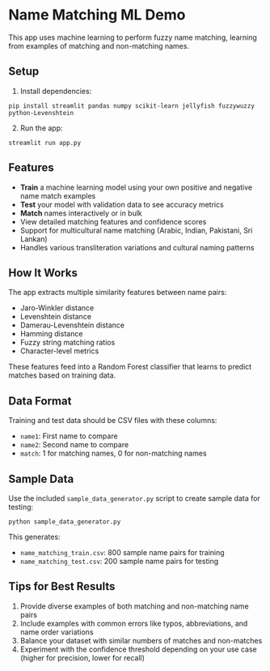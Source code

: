 # Name Matching ML Demo

This app uses machine learning to perform fuzzy name matching, learning from examples of matching and non-matching names.

## Setup

1. Install dependencies:
```
pip install streamlit pandas numpy scikit-learn jellyfish fuzzywuzzy python-Levenshtein
```

2. Run the app:
```
streamlit run app.py
```

## Features

- **Train** a machine learning model using your own positive and negative name match examples
- **Test** your model with validation data to see accuracy metrics
- **Match** names interactively or in bulk
- View detailed matching features and confidence scores
- Support for multicultural name matching (Arabic, Indian, Pakistani, Sri Lankan)
- Handles various transliteration variations and cultural naming patterns

## How It Works

The app extracts multiple similarity features between name pairs:
- Jaro-Winkler distance
- Levenshtein distance
- Damerau-Levenshtein distance
- Hamming distance
- Fuzzy string matching ratios
- Character-level metrics

These features feed into a Random Forest classifier that learns to predict matches based on training data.

## Data Format

Training and test data should be CSV files with these columns:
- `name1`: First name to compare
- `name2`: Second name to compare
- `match`: 1 for matching names, 0 for non-matching names

## Sample Data

Use the included `sample_data_generator.py` script to create sample data for testing:

```
python sample_data_generator.py
```

This generates:
- `name_matching_train.csv`: 800 sample name pairs for training
- `name_matching_test.csv`: 200 sample name pairs for testing

## Tips for Best Results

1. Provide diverse examples of both matching and non-matching name pairs
2. Include examples with common errors like typos, abbreviations, and name order variations
3. Balance your dataset with similar numbers of matches and non-matches
4. Experiment with the confidence threshold depending on your use case (higher for precision, lower for recall)
